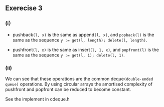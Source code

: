 ## Exerecise 3
### (i）

- pushback`(l, x)` is the same as append`(l, x)`, and `popback(l)` is the same as the sequence
`y := get(l, length); delete(l, length)`.

- pushfront`(l, x)` is the same as insert`(l, 1, x)`, and `popfront(l)` is the same as the sequence
`y := get(l, 1); delete(l, 1)`.

### (ii)
We can see that these operations are the common deque`(double-ended queue)` operations. By using circular arrays the amortised complexity of pushfront and popfront can be reduced to become constant.

See the implement in cdeque.h